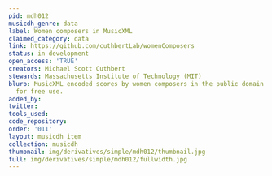 ```yaml
---
pid: mdh012
musicdh_genre: data
label: Women composers in MusicXML
claimed_category: data
link: https://github.com/cuthbertLab/womenComposers
status: in development
open_access: 'TRUE'
creators: Michael Scott Cuthbert
stewards: Massachusetts Institute of Technology (MIT)
blurb: MusicXML encoded scores by women composers in the public domain and released
  for free use.
added_by:
twitter:
tools_used:
code_repository:
order: '011'
layout: musicdh_item
collection: musicdh
thumbnail: img/derivatives/simple/mdh012/thumbnail.jpg
full: img/derivatives/simple/mdh012/fullwidth.jpg
---
```

